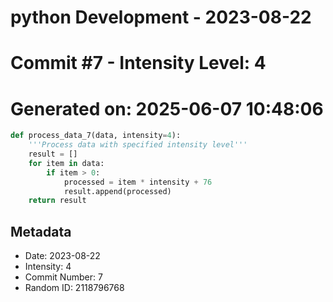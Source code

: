 ﻿# python Development - 2023-08-22
# Commit #7 - Intensity Level: 4
# Generated on: 2025-06-07 10:48:06
```python
def process_data_7(data, intensity=4):
    '''Process data with specified intensity level'''
    result = []
    for item in data:
        if item > 0:
            processed = item * intensity + 76
            result.append(processed)
    return result
```
## Metadata
- Date: 2023-08-22
- Intensity: 4
- Commit Number: 7
- Random ID: 2118796768
